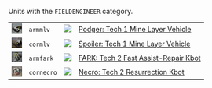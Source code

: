 Units with the <code>FIELDENGINEER</code> category.
<table>
    <tr>
        <td><a href="ARMMLV"><img src="icons/units/ARMMLV_icon.png" width="21px" /></a></td>
        <td><code>armmlv</code></td>
        <td><a href="SCTATest"><img src="icons/mods/sctatest.png" width="21px" /></a></td>
        <td><a href="ARMMLV">Podger: Tech 1 Mine Layer Vehicle</a></td>
    </tr>
    <tr>
        <td><a href="CORMLV"><img src="icons/units/CORMLV_icon.png" width="21px" /></a></td>
        <td><code>cormlv</code></td>
        <td><a href="SCTATest"><img src="icons/mods/sctatest.png" width="21px" /></a></td>
        <td><a href="CORMLV">Spoiler: Tech 1 Mine Layer Vehicle</a></td>
    </tr>
    <tr>
        <td><a href="ARMFARK"><img src="icons/units/ARMFARK_icon.png" width="21px" /></a></td>
        <td><code>armfark</code></td>
        <td><a href="SCTATest"><img src="icons/mods/sctatest.png" width="21px" /></a></td>
        <td><a href="ARMFARK">FARK: Tech 2 Fast Assist-Repair Kbot</a></td>
    </tr>
    <tr>
        <td><a href="CORNECRO"><img src="icons/units/CORNECRO_icon.png" width="21px" /></a></td>
        <td><code>cornecro</code></td>
        <td><a href="SCTATest"><img src="icons/mods/sctatest.png" width="21px" /></a></td>
        <td><a href="CORNECRO">Necro: Tech 2 Resurrection Kbot</a></td>
    </tr>
</table>
